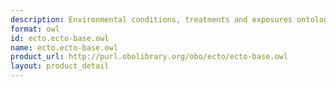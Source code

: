 ```yaml
---
description: Environmental conditions, treatments and exposures ontology in OWL format
format: owl
id: ecto.ecto-base.owl
name: ecto.ecto-base.owl
product_url: http://purl.obolibrary.org/obo/ecto/ecto-base.owl
layout: product_detail
---
```

